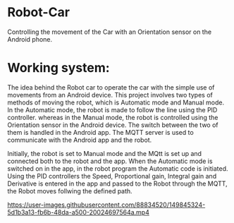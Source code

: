 # Robot-Car
Controlling the movement of the Car with an Orientation sensor on the Android phone. 

# Working system:
The idea behind the Robot car to operate the car with the simple use of movements from an Android device. This project involves two types of methods of moving the robot, which is Automatic mode and Manual mode. In the Automatic mode, the robot is made to follow the line using the PID controller. whereas in the Manual mode, the robot is controlled using the Orientation sensor in the Android device. The switch between the two of them is handled in the Android app. The  MQTT server is used to communicate with the Android app and the robot.

Initially, the robot is set to Manual mode and the MQtt is set up and connected both to the robot and the app. When the Automatic mode is switched on in the app, in the robot program the Automatic code is initiated. Using the PID controllers the Speed, Proportional gain, Integral gain and Derivative is entered in the app and passed to the Robot through the MQTT, the Robot moves follwing the defined path. 









https://user-images.githubusercontent.com/88834520/149845324-5d1b3a13-fb6b-48da-a500-20024697564a.mp4

